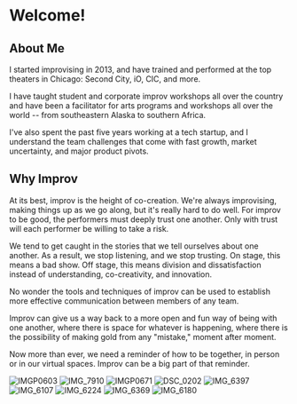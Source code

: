 # Welcome!

## About Me

I started improvising in 2013, and have trained and performed at the top theaters in Chicago: Second City, iO, CIC, and more.

I have taught student and corporate improv workshops all over the country and have been a facilitator for arts programs and workshops all over the world -- from southeastern Alaska to southern Africa.

I've also spent the past five years working at a tech startup, and I understand the team challenges that come with fast growth, market uncertainty, and major product pivots.

## Why Improv

At its best, improv is the height of co-creation. We're always improvising, making things up as we go along, but it's really hard to do well. For improv to be good, the performers must deeply trust one another. Only with trust will each performer be willing to take a risk.

We tend to get caught in the stories that we tell ourselves about one another. As a result, we stop listening, and we stop trusting. On stage, this means a bad show. Off stage, this means division and dissatisfaction instead of understanding, co-creativity, and innovation.

No wonder the tools and techniques of improv can be used to establish more effective communication between members of any team.

Improv can give us a way back to a more open and fun way of being with one another, where there is space for whatever is happening, where there is the possibility of making gold from any "mistake," moment after moment.

Now more than ever, we need a reminder of how to be together, in person or in our virtual spaces. Improv can be a big part of that reminder.

![IMGP0603](https://user-images.githubusercontent.com/13932601/116625778-75bb3380-a907-11eb-85f2-883a113aed87.jpg)
![IMG_7910](https://user-images.githubusercontent.com/13932601/116625786-7a7fe780-a907-11eb-8566-ba8a791dc6a2.jpg)
![IMGP0671](https://user-images.githubusercontent.com/13932601/116625802-7eac0500-a907-11eb-9322-9ca88309d17c.jpg)
![DSC_0202](https://user-images.githubusercontent.com/13932601/116626268-2de8dc00-a908-11eb-968c-8b9f5bfa735c.JPG)
![IMG_6397](https://user-images.githubusercontent.com/13932601/116626280-304b3600-a908-11eb-9678-499775804a22.jpg)
![IMG_6107](https://user-images.githubusercontent.com/13932601/116626281-304b3600-a908-11eb-881e-f3fc8cbd14d1.JPG)
![IMG_6224](https://user-images.githubusercontent.com/13932601/116626286-30e3cc80-a908-11eb-9359-e57ec1f5f0a2.jpg)
![IMG_6369](https://user-images.githubusercontent.com/13932601/116626289-317c6300-a908-11eb-8bcd-e935f1c6e5eb.JPG)
![IMG_6180](https://user-images.githubusercontent.com/13932601/116626292-317c6300-a908-11eb-99d8-935d573bf7e3.jpg)
